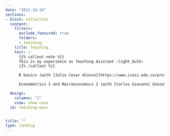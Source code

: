 ```yaml
---
date: "2022-10-24"
sections:
- block: collection
  content:
    filters:
      exclude_featured: true
      folders:
      - teaching
    title: Teaching
    text: |-
      {{% callout note %}}
      This is my experience as Teaching Asistant :light_bulb: 
      {{% /callout %}}

      R basics (with [Julio Cesar Alonso](https://www.icesi.edu.co/profesores/cv/julio-alonso)): [Universidad Icesi - Cienfi](http://repository.icesi.edu.co/biblioteca_digital/handle/10906/109158).

      Econometrics I and Macroeconomics I (with [Carlos Giovanni Gonzales](https://sites.google.com/view/carlos-giovanni-gonzalez/home?authuser=0)), International Economics (with [German Lambardi](https://www.icesi.edu.co/profesores/cv/german-lambardi)): Universidad Icesi.

  design:
    columns: "2"
    view: show-case
  id: teaching-main


title: ""
type: landing
---
```

